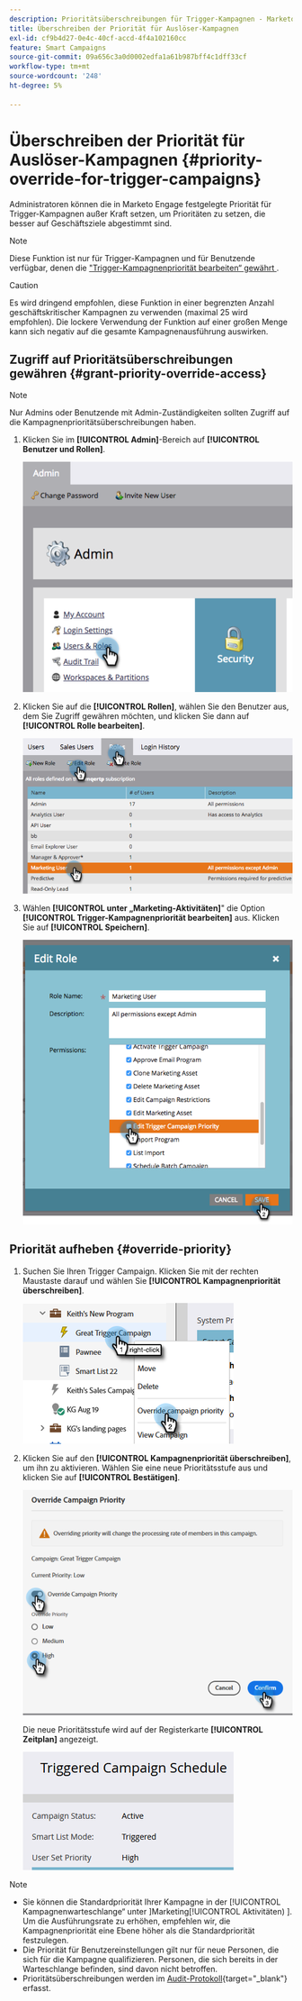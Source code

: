 ```yaml
---
description: Prioritätsüberschreibungen für Trigger-Kampagnen - Marketo-Dokumente - Produktdokumentation
title: Überschreiben der Priorität für Auslöser-Kampagnen
exl-id: cf9b4d27-0e4c-40cf-accd-4f4a102160cc
feature: Smart Campaigns
source-git-commit: 09a656c3a0d0002edfa1a61b987bff4c1dff33cf
workflow-type: tm+mt
source-wordcount: '248'
ht-degree: 5%

---
```


# Überschreiben der Priorität für Auslöser-Kampagnen {#priority-override-for-trigger-campaigns}

Administratoren können die in Marketo Engage festgelegte Priorität für Trigger-Kampagnen außer Kraft setzen, um Prioritäten zu setzen, die besser auf Geschäftsziele abgestimmt sind.

>[!NOTE]
>
>Diese Funktion ist nur für Trigger-Kampagnen und für Benutzende verfügbar, denen die [ &quot;Trigger-Kampagnenpriorität bearbeiten“ gewährt ](#grant-priority-override-access).

>[!CAUTION]
>
>Es wird dringend empfohlen, diese Funktion in einer begrenzten Anzahl geschäftskritischer Kampagnen zu verwenden (maximal 25 wird empfohlen). Die lockere Verwendung der Funktion auf einer großen Menge kann sich negativ auf die gesamte Kampagnenausführung auswirken.

## Zugriff auf Prioritätsüberschreibungen gewähren {#grant-priority-override-access}

>[!NOTE]
>
>Nur Admins oder Benutzende mit Admin-Zuständigkeiten sollten Zugriff auf die Kampagnenprioritätsüberschreibungen haben.

1. Klicken Sie im **[!UICONTROL Admin]**-Bereich auf **[!UICONTROL Benutzer und Rollen]**.

   ![](assets/priority-override-for-trigger-campaigns-1.png)

1. Klicken Sie auf die **[!UICONTROL Rollen]**, wählen Sie den Benutzer aus, dem Sie Zugriff gewähren möchten, und klicken Sie dann auf **[!UICONTROL Rolle bearbeiten]**.

   ![](assets/priority-override-for-trigger-campaigns-2.png)

1. Wählen **[!UICONTROL unter „Marketing-Aktivitäten]**&quot; die Option **[!UICONTROL Trigger-Kampagnenpriorität bearbeiten]** aus. Klicken Sie auf **[!UICONTROL Speichern]**.

   ![](assets/priority-override-for-trigger-campaigns-3.png)

## Priorität aufheben {#override-priority}

1. Suchen Sie Ihren Trigger Campaign. Klicken Sie mit der rechten Maustaste darauf und wählen Sie **[!UICONTROL Kampagnenpriorität überschreiben]**.

   ![](assets/priority-override-for-trigger-campaigns-4.png)

1. Klicken Sie auf den **[!UICONTROL Kampagnenpriorität überschreiben]**, um ihn zu aktivieren. Wählen Sie eine neue Prioritätsstufe aus und klicken Sie auf **[!UICONTROL Bestätigen]**.

   ![](assets/priority-override-for-trigger-campaigns-5.png)

   Die neue Prioritätsstufe wird auf der Registerkarte **[!UICONTROL Zeitplan]** angezeigt.

   ![](assets/priority-override-for-trigger-campaigns-6.png)

>[!NOTE]
>
>* Sie können die Standardpriorität Ihrer Kampagne in der [!UICONTROL Kampagnenwarteschlange“ unter ]Marketing[!UICONTROL Aktivitäten) ]. Um die Ausführungsrate zu erhöhen, empfehlen wir, die Kampagnenpriorität eine Ebene höher als die Standardpriorität festzulegen.
>* Die Priorität für Benutzereinstellungen gilt nur für neue Personen, die sich für die Kampagne qualifizieren. Personen, die sich bereits in der Warteschlange befinden, sind davon nicht betroffen.
>* Prioritätsüberschreibungen werden im [Audit-Protokoll](/help/marketo/product-docs/administration/audit-trail/audit-trail-overview.md){target="_blank"} erfasst.
